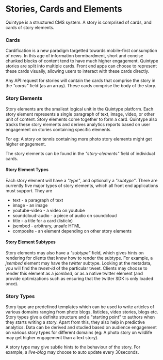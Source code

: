 # Stories, Cards and Elements

Quintype is a structured CMS system. A story is comprised of cards, and cards of story elements.

### Cards

Cardification is a new paradigm targetted towards mobile-first consumption of news. In this age of information bormbardment, short and concise chunked blocks of content tend to have much higher engagement. Quintype stories are split into multiple cards. Front end apps can choose to represent these cards visually, allowing users to interact with these cards directly.

Any API request for stories will contain the cards that comprise the story in the *"cards"* field (as an array). These cards comprise the body of the story.

###  Story Elements

Story elements are the smallest logical unit in the Quintype platform. Each story element represents a single paragraph of text, image, video, or other unit of content. Story elements come together to form a card. Quintype also tracks these story elements and derives analytics reports based on user engagement on stories containing specific elements.

For eg: A story on tennis containing more photo story elements might get higher engagement.

The story elements can be found in the *"story-elements"* field of individual cards.

#### Story Element Types

Each story element will have a *"type"*, and optionally a *"subtype"*. There are currently five major types of story elements, which all front end applications must support. They are

* text - a paragraph of text
* image - an image
* youtube-video - a video on youtube
* soundcloud-audio - a piece of audio on soundcloud
* title - a title for a card (listicle)
* jsembed - arbitrary, unsafe HTML
* composite - an element depending on other story elements

#### Story Element Subtypes

Story elements may also have a *"subtype"* field, which gives hints on rendering for clients that know how to render the subtype. For example, a *jsembed* element may have the *twitter* subtype. Looking at the metadata, you will find the *tweet-id* of the particular tweet. Clients may choose to render this element as a *jsembed*, or as a native twitter element (and provide optimizations such as ensuring that the twitter SDK is only loaded once).

### Story Types

Story type are predefined templates which can be used to write articles of various domains ranging from photo blogs, listicles, video stories, blogs etc. Story types give a definite structure and a "starting point" to authors when they starts writing a story. Apart from this, they also help in predictive analytics. Data can be derived and studied based on audience engagement on various story types for different domains (eg: A photo story on wildlife may get higher engagement than a text story).

A story type may give subtle hints to the behaviour of the story. For example, a *live-blog* may choose to auto update every 30seconds.
